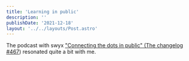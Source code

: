 ```yaml
---
title: 'Learning in public'
description: ''
publishDate: '2021-12-18'
layout: '../../layouts/Post.astro'
---
```


The podcast with swyx ["Connecting the dots in public" (The changelog #467](https://changelog.com/podcast/467)) resonated quite a bit with me.

